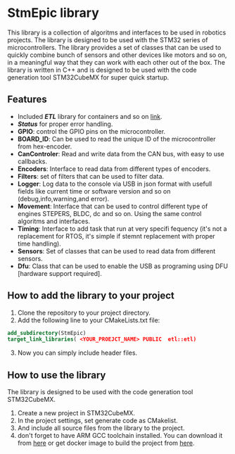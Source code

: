# StmEpic library
This library is a collection of algoritms and interfaces to be used in robotics projects. The library is designed to be used with the STM32 series of microcontrollers. 
The library provides a set of classes that can be used to quickly combine bunch of sensors and other devices like motors and so on, in a meaningful way that they can work with each other out of the box. 
The library is written in C++ and is designed to be used with the code generation tool STM32CubeMX for super quick startup. 


## Features
- Included ***ETL*** library for containers and so on [link](https://github.com/ETLCPP/etl).
- ***Status*** for proper error handling.
- **GPIO**: control the GPIO pins on the microcontroller.
- **BOARD_ID**: Can be used to read the unique ID of the microcontroller from hex-encoder.
- **CanControler**: Read and write data from the CAN bus, with easy to use callbacks.
- **Encoders**: Interface to read data from different types of encoders.
- **Filters**: set of filters that can be used to filter data.
- **Logger**:  Log data to the console via USB in json format with usefull fields like current time or software version and so on (debug,info,warning,and error).
- **Movement**: Interface that can be used to control different type of engines STEPERS, BLDC, dc and so on. Using the same control algoritms and interfaces.
- **Timing**:  Interface to add task that run at very specifi fequency (it's not a replacement for RTOS, it's simple if stemnt replacement with proper time handling).
- **Sensors**: Set of classes that can be used to read data from different sensors.
- **Dfu**: Class that can be used to enable the USB as programing using DFU [hardware support required].

## How to add the library to your project
1. Clone the repository to your project directory.
2. Add the following line to your CMakeLists.txt file:
```cmake
add_subdirectory(StmEpic)
target_link_libraries( <YOUR_PROEJCT_NAME> PUBLIC  etl::etl)
```
3. Now you can simply include header files.


## How to use the library
The library is designed to be used with the code generation tool STM32CubeMX.
1. Create a new project in STM32CubeMX.
2. In the project settings, set generate code as CMakelist.
3. And include all source files from the library to the project.
4. don't forget to have ARM GCC toolchain installed. You can download it from [here](https://developer.arm.com/tools-and-software/open-source-software/developer-tools/gnu-toolchain/gnu-rm) or get docker image to build the project from [here](https://hub.docker.com/repository/docker/xlemonx/arm-gnu-toolchain).


